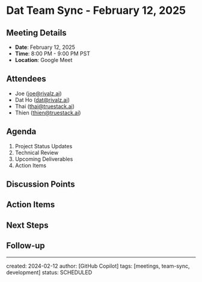 # Dat Team Sync - February 12, 2025

## Meeting Details
- **Date**: February 12, 2025
- **Time**: 8:00 PM - 9:00 PM PST
- **Location**: Google Meet

## Attendees
- Joe (joe@rivalz.ai)
- Dat Ho (dat@rivalz.ai)
- Thai (thai@truestack.ai)
- Thien (thien@truestack.ai)

## Agenda
1. Project Status Updates
2. Technical Review
3. Upcoming Deliverables
4. Action Items

## Discussion Points
<!-- To be filled during/after the meeting -->

## Action Items
<!-- To be filled during/after the meeting -->

## Next Steps
<!-- To be filled during/after the meeting -->

## Follow-up
<!-- To be filled during/after the meeting -->

---
created: 2024-02-12
author: [GitHub Copilot]
tags: [meetings, team-sync, development]
status: SCHEDULED